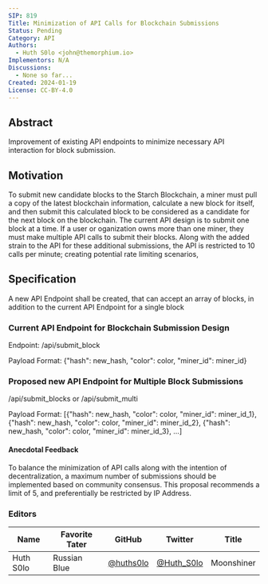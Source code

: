 ```yaml
---
SIP: 819
Title: Minimization of API Calls for Blockchain Submissions
Status: Pending
Category: API
Authors:
  - Huth S0lo <john@themorphium.io>
Implementors: N/A
Discussions:
  - None so far...
Created: 2024-01-19
License: CC-BY-4.0
---
```


## Abstract

Improvement of existing API endpoints to minimize necessary API interaction for block submission.

## Motivation

To submit new candidate blocks to the Starch Blockchain, a miner must pull a copy of the latest blockchain information, calculate a new block for itself, and then submit this calculated block to be considered as a candidate for the next block on the blockchain.  The current API design is to submit one block at a time.  If a user or oganization owns more than one miner, they must make multiple API calls to submit their blocks.  Along with the added strain to the API for these additional submissions, the API is restricted to 10 calls per minute; creating potential rate limiting scenarios,  

## Specification

A new API Endpoint shall be created, that can accept an array of blocks, in addition to the current API Endpoint for a single block

### Current API Endpoint for Blockchain Submission Design

Endpoint: /api/submit_block

Payload Format: {"hash": new_hash, "color": color, "miner_id": miner_id}

### Proposed new API Endpoint for Multiple Block Submissions

/api/submit_blocks or /api/submit_multi

Payload Format: [{"hash": new_hash, "color": color, "miner_id": miner_id_1}, {"hash": new_hash, "color": color, "miner_id": miner_id_2}, {"hash": new_hash, "color": color, "miner_id": miner_id_3}, ...] 

#### Anecdotal Feedback

To balance the minimization of API calls along with the intention of decentralization, a maximum number of submissions should be implemented based on community consensus.  This proposal recommends a limit of 5, and preferentially be restricted by IP Address.

### Editors

| Name      | Favorite Tater | GitHub                 | Twitter                                     | Title      |
|-----------|----------------|------------------------|---------------------------------------------|------------|
| Huth S0lo | Russian Blue   | [@huths0lo](@huths0lo) | [@Huth_S0lo](https://twitter.com/Huth_S0lo) | Moonshiner |